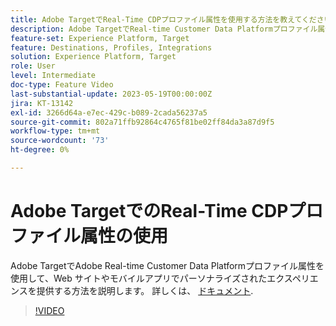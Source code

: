 ```yaml
---
title: Adobe TargetでReal-Time CDPプロファイル属性を使用する方法を教えてください。
description: Adobe TargetでReal-time Customer Data Platformプロファイル属性を使用して、Web サイトやモバイルアプリでパーソナライズされたエクスペリエンスを提供する方法を説明します。
feature-set: Experience Platform, Target
feature: Destinations, Profiles, Integrations
solution: Experience Platform, Target
role: User
level: Intermediate
doc-type: Feature Video
last-substantial-update: 2023-05-19T00:00:00Z
jira: KT-13142
exl-id: 3266d64a-e7ec-429c-b089-2cada56237a5
source-git-commit: 802a71ffb92864c4765f81be02ff84da3a87d9f5
workflow-type: tm+mt
source-wordcount: '73'
ht-degree: 0%

---
```


# Adobe TargetでのReal-Time CDPプロファイル属性の使用

Adobe TargetでAdobe Real-time Customer Data Platformプロファイル属性を使用して、Web サイトやモバイルアプリでパーソナライズされたエクスペリエンスを提供する方法を説明します。 詳しくは、 [ドキュメント](https://experienceleague.adobe.com/docs/target/using/integrate/integrating-with-rtcdp.html).

>[!VIDEO](https://video.tv.adobe.com/v/3419318/?learn=on)
